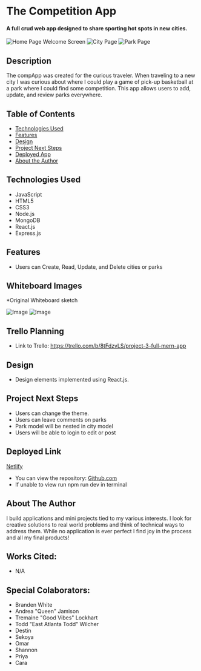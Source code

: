 # The Competition App

#### A full crud web app designed to share sporting hot spots in new cities.
<img src="./Images/comp1.png" alt="Home Page Welcome Screen"/>
<img src="./Images/comp2.png" alt="City Page"/>
<img src="./Images/comp3.png" alt="Park Page"/>

## Description
The compApp was created for the curious traveler. When traveling to a new city I was curious about where I could play a game of pick-up basketball at a park where I could find some competition. This app allows users to add, update, and review parks everywhere.

## Table of Contents
* [Technologies Used](#technologiesused)
* [Features](#features)
* [Design](#design)
* [Project Next Steps](#nextsteps)
* [Deployed App](#deployment)
* [About the Author](#author)

## <a name="technologiesused"></a>Technologies Used
* JavaScript
* HTML5
* CSS3
* Node.js
* MongoDB
* React.js
* Express.js


## Features
* Users can Create, Read, Update, and Delete cities or parks

## Whiteboard Images
*Original Whiteboard sketch

![Image](Images/wireframe1.PNG)
![Image](Images/wireframe2.JPG)

## Trello Planning
* Link to Trello: https://trello.com/b/8tFdzvLS/project-3-full-mern-app

## <a name="design"></a>Design
* Design elements implemented using React.js. 


## <a name="nextsteps"></a>Project Next Steps
* Users can change the theme.
* Users can leave comments on parks
* Park model will be nested in city model
* Users will be able to login to edit or post

## <a name="deployment"></a>Deployed Link
[Netlify](https://thejoospod.netlify.app)

* You can view the repository:
[Github.com](https://github.com/Gr8ness21/compApp)
* If unable to view run npm run dev in terminal


## <a name="author"></a>About The Author
I build applications and mini projects tied to my various interests. I look for creative solutions to real world problems and think of technical ways to address them. While no application is ever perfect I find joy in the process and all my final products!

    
## Works Cited:
* N/A

## Special Colaborators:
* Branden White
* Andrea "Queen" Jamison
* Tremaine "Good Vibes" Lockhart
* Todd "East Atlanta Todd" Wilcher
* Destin
* Sekoya
* Omar
* Shannon
* Priya
* Cara